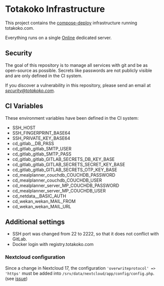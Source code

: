# Totakoko Infrastructure

This project contains the [compose-deploy](https://github.com/totakoko/compose-deploy) infrastructure running totakoko.com.

Everything runs on a single [Online](https://www.online.net/en/server-dedicated/start-2-l) dedicated server.


## Security

The goal of this repository is to manage all services with git and be as open-source as possible.
Secrets like passwords are not publicly visible and are only defined in the CI system.

If you discover a vulnerability in this repository, please send an email at *security@totakoko.com*.


## CI Variables

These environment variables have been defined in the CI system:
- SSH_HOST
- SSH_FINGERPRINT_BASE64
- SSH_PRIVATE_KEY_BASE64
- cd_gitlab__DB_PASS
- cd_gitlab_gitlab_SMTP_USER
- cd_gitlab_gitlab_SMTP_PASS
- cd_gitlab_gitlab_GITLAB_SECRETS_DB_KEY_BASE
- cd_gitlab_gitlab_GITLAB_SECRETS_SECRET_KEY_BASE
- cd_gitlab_gitlab_GITLAB_SECRETS_OTP_KEY_BASE
- cd_mealplanner_couchdb_COUCHDB_PASSWORD
- cd_mealplanner_couchdb_COUCHDB_USER
- cd_mealplanner_server_MP_COUCHDB_PASSWORD
- cd_mealplanner_server_MP_COUCHDB_USER
- cd_netdata__BASIC_AUTH
- cd_wekan_wekan_MAIL_FROM
- cd_wekan_wekan_MAIL_URL


## Additional settings

- SSH port was changed from 22 to 2222, so that it does not conflict with GitLab.
- Docker login with registry.totakoko.com


### Nextcloud configuration

Since a change in Nextcloud 17, the configuration `'overwriteprotocol' => 'https'` must be added into `/srv/data/nextcloud/app/config/config.php`. (see [issue](https://github.com/nextcloud/server/issues/17409#issuecomment-538684976))

